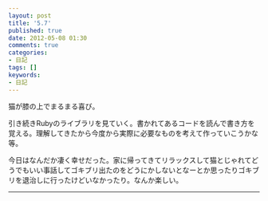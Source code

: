 ```yaml
---
layout: post
title: '5.7'
published: true
date: 2012-05-08 01:30
comments: true
categories:
- 日記
tags: []
keywords:
- 日記
---
```

猫が膝の上でまるまる喜び。

引き続きRubyのライブラリを見ていく。書かれてあるコードを読んで書き方を覚える。理解してきたから今度から実際に必要なものを考えて作っていこうかな等。

今日はなんだか凄く幸せだった。家に帰ってきてリラックスして猫とじゃれてどうでもいい事話してゴキブリ出たのをどうにかしないとなーとか思ったりゴキブリを退治しに行ったけどいなかったり。なんか楽しい。

---

